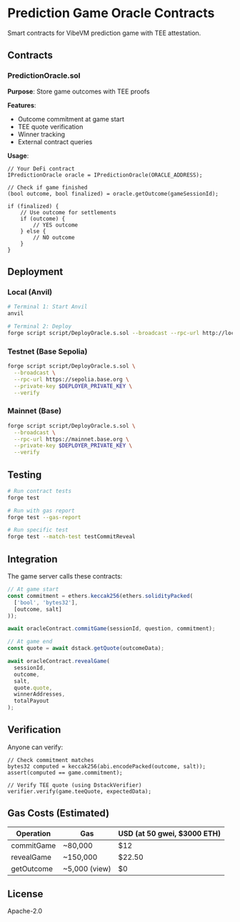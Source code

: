 # Prediction Game Oracle Contracts

Smart contracts for VibeVM prediction game with TEE attestation.

## Contracts

### PredictionOracle.sol
**Purpose**: Store game outcomes with TEE proofs

**Features**:
- Outcome commitment at game start
- TEE quote verification
- Winner tracking
- External contract queries

**Usage**:
```solidity
// Your DeFi contract
IPredictionOracle oracle = IPredictionOracle(ORACLE_ADDRESS);

// Check if game finished
(bool outcome, bool finalized) = oracle.getOutcome(gameSessionId);

if (finalized) {
    // Use outcome for settlements
    if (outcome) {
        // YES outcome
    } else {
        // NO outcome
    }
}
```

## Deployment

### Local (Anvil)
```bash
# Terminal 1: Start Anvil
anvil

# Terminal 2: Deploy
forge script script/DeployOracle.s.sol --broadcast --rpc-url http://localhost:8545
```

### Testnet (Base Sepolia)
```bash
forge script script/DeployOracle.s.sol \
  --broadcast \
  --rpc-url https://sepolia.base.org \
  --private-key $DEPLOYER_PRIVATE_KEY \
  --verify
```

### Mainnet (Base)
```bash
forge script script/DeployOracle.s.sol \
  --broadcast \
  --rpc-url https://mainnet.base.org \
  --private-key $DEPLOYER_PRIVATE_KEY \
  --verify
```

## Testing

```bash
# Run contract tests
forge test

# Run with gas report
forge test --gas-report

# Run specific test
forge test --match-test testCommitReveal
```

## Integration

The game server calls these contracts:

```typescript
// At game start
const commitment = ethers.keccak256(ethers.solidityPacked(
  ['bool', 'bytes32'],
  [outcome, salt]
));

await oracleContract.commitGame(sessionId, question, commitment);

// At game end
const quote = await dstack.getQuote(outcomeData);

await oracleContract.revealGame(
  sessionId,
  outcome,
  salt,
  quote.quote,
  winnerAddresses,
  totalPayout
);
```

## Verification

Anyone can verify:

```solidity
// Check commitment matches
bytes32 computed = keccak256(abi.encodePacked(outcome, salt));
assert(computed == game.commitment);

// Verify TEE quote (using DstackVerifier)
verifier.verify(game.teeQuote, expectedData);
```

## Gas Costs (Estimated)

| Operation | Gas | USD (at 50 gwei, $3000 ETH) |
|-----------|-----|-----|
| commitGame | ~80,000 | $12 |
| revealGame | ~150,000 | $22.50 |
| getOutcome | ~5,000 (view) | $0 |

## License

Apache-2.0

